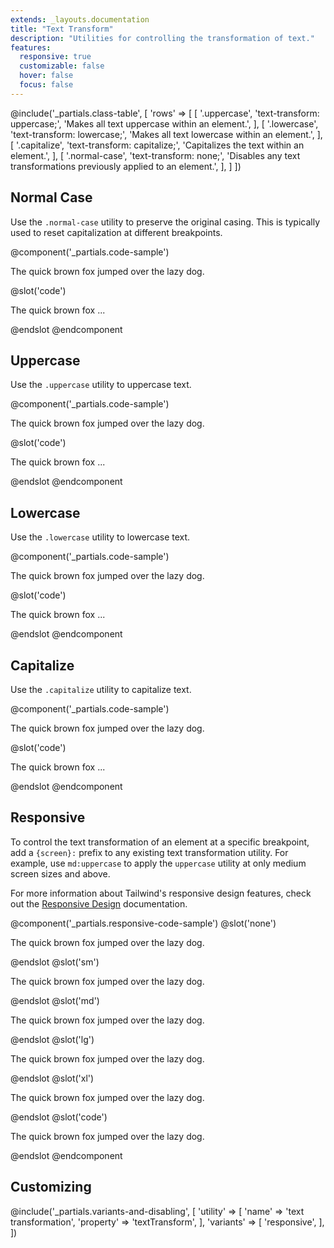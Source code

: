 ```yaml
---
extends: _layouts.documentation
title: "Text Transform"
description: "Utilities for controlling the transformation of text."
features:
  responsive: true
  customizable: false
  hover: false
  focus: false
---
```


@include('_partials.class-table', [
  'rows' => [
    [
      '.uppercase',
      'text-transform: uppercase;',
      'Makes all text uppercase within an element.',
    ],
    [
      '.lowercase',
      'text-transform: lowercase;',
      'Makes all text lowercase within an element.',
    ],
    [
      '.capitalize',
      'text-transform: capitalize;',
      'Capitalizes the text within an element.',
    ],
    [
      '.normal-case',
      'text-transform: none;',
      'Disables any text transformations previously applied to an element.',
    ],
  ]
])

## Normal Case

Use the `.normal-case` utility to preserve the original casing. This is typically used to reset capitalization at different breakpoints.

@component('_partials.code-sample')
<p class="normal-case text-lg text-gray-800">The quick brown fox jumped over the lazy dog.</p>
@slot('code')
<p class="normal-case ...">The quick brown fox ...</p>
@endslot
@endcomponent

## Uppercase

Use the `.uppercase` utility to uppercase text.

@component('_partials.code-sample')
<p class="uppercase text-lg text-gray-800">The quick brown fox jumped over the lazy dog.</p>
@slot('code')
<p class="uppercase ...">The quick brown fox ...</p>
@endslot
@endcomponent

## Lowercase

Use the `.lowercase` utility to lowercase text.

@component('_partials.code-sample')
<p class="lowercase text-lg text-gray-800">The quick brown fox jumped over the lazy dog.</p>
@slot('code')
<p class="lowercase ...">The quick brown fox ...</p>
@endslot
@endcomponent

## Capitalize

Use the `.capitalize` utility to capitalize text.

@component('_partials.code-sample')
<p class="capitalize text-lg text-gray-800">The quick brown fox jumped over the lazy dog.</p>
@slot('code')
<p class="capitalize ...">The quick brown fox ...</p>
@endslot
@endcomponent

## Responsive

To control the text transformation of an element at a specific breakpoint, add a `{screen}:` prefix to any existing text transformation utility. For example, use `md:uppercase` to apply the `uppercase` utility at only medium screen sizes and above.

For more information about Tailwind's responsive design features, check out the [Responsive Design](/docs/responsive-design) documentation.

@component('_partials.responsive-code-sample')
@slot('none')
<p class="uppercase text-lg text-gray-800">The quick brown fox jumped over the lazy dog.</p>
@endslot
@slot('sm')
<p class="lowercase text-lg text-gray-800">The quick brown fox jumped over the lazy dog.</p>
@endslot
@slot('md')
<p class="capitalize text-lg text-gray-800">The quick brown fox jumped over the lazy dog.</p>
@endslot
@slot('lg')
<p class="normal-case text-lg text-gray-800">The quick brown fox jumped over the lazy dog.</p>
@endslot
@slot('xl')
<p class="uppercase text-lg text-gray-800">The quick brown fox jumped over the lazy dog.</p>
@endslot
@slot('code')
<p class="none:uppercase sm:lowercase md:capitalize lg:normal-case xl:uppercase ...">
  The quick brown fox jumped over the lazy dog.
</p>
@endslot
@endcomponent

## Customizing

@include('_partials.variants-and-disabling', [
    'utility' => [
        'name' => 'text transformation',
        'property' => 'textTransform',
    ],
    'variants' => [
        'responsive',
    ],
])
